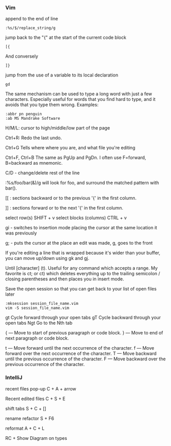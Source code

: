 ### Vim

append to the end of line
```
:%s/$/replace_string/g
```

jump back to the "{" at the start of the current code block
```
[{
```
And conversely
```
]}
```

jump from the use of a variable to its local declaration
```
gd
```
The same mechanism can be used to type a long word with just a few characters. Especially useful for words that you find hard to type, and it avoids that you type them wrong. Examples:
```
:abbr pn penguin
:ab MS Mandrake Software
```

H/M/L: cursor to high/middle/low part of the page

Ctrl+R:	Redo the last undo.

Ctrl+G	Tells where where you are, and what file you're editing

Ctrl+F, Ctrl+B	The same as PgUp and PgDn. I often use F=forward, B=backward as mnemonic.

C/D - change/delete rest of the line

:%s/foo/bar(&)/g will look for foo, and surround the matched pattern with bar().

[[ : sections backward or to the previous '{' in the first column.

]] : sections forward or to the next '{' in the first column.

select row(s)                            SHIFT + v
select blocks (columns)                  CTRL  + v

gi - switches to insertion mode placing the cursor at the same location it was previously

g; - puts the cursor at the place an edit was made, g, goes to the front

If you're editing a line that is wrapped because it's wider than your buffer, you can move up/down using gk and gj.

Until [character] (t). Useful for any command which accepts a range. My favorite is ct; or ct) which deletes everything up to the trailing semicolon / closing parentheses and then places you in insert mode.

Save the open session so that you can get back to your list of open files later
```
:mksession session_file_name.vim
vim -S session_file_name.vim
```
gt	Cycle forward through your open tabs
gT	Cycle backward through your open tabs
Ngt	Go to the Nth tab


{ — Move to start of previous paragraph or code block.
} — Move to end of next paragraph or code block.

t<char> — Move forward until the next occurrence of the character.
f<char> — Move forward over the next occurrence of the character.
T<char> — Move backward until the previous occurrence of the character.
F<char> — Move backward over the previous occurrence of the character.

### IntelliJ
recent files pop-up
C + A + arrow 

Recent edited files
C + S + E  

shift tabs
S + C +  []

rename refactor
S + F6

reformat
A + C + L

RC + Show Diagram on types
